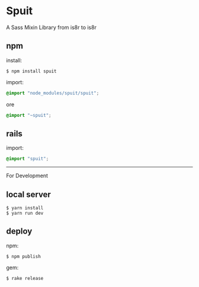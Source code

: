 Spuit
==============

A Sass Mixin Library from is8r to is8r


## npm

install:

```
$ npm install spuit
```

import:

``` styles.scss
@import "node_modules/spuit/spuit";
```
ore

``` styles.scss
@import "~spuit";
```

## rails

import:

``` styles.scss
@import "spuit";
```

---

For Development

## local server

```
$ yarn install
$ yarn run dev
```

## deploy

npm:

```
$ npm publish
```

gem:

```
$ rake release
```